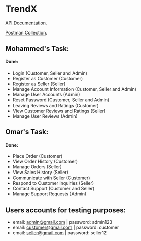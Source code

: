 # TrendX

[API Documentation](https://documenter.getpostman.com/view/26246009/2sA2rCUMEi).

[Postman Collection](https://trendx2024.postman.co/workspace/TrendX-Workspace~e5f96089-93ad-4138-8d7b-87ae78db7652/collection/26246009-659de25c-2971-4a7e-92e1-fcc1ce8acf5f?action=share&creator=26246009).

## Mohammed's Task:

#### Done:

- Login (Customer, Seller and Admin)
- Register as Customer (Customer)
- Register as Seller (Seller)
- Manage Account Information (Customer, Seller and Admin)
- Manage User Accounts (Admin)
- Reset Password (Customer, Seller and Admin)
- Leaving Reviews and Ratings (Customer)
- View Customer Reviews and Ratings (Seller)
- Manage User Reviews (Admin)

## Omar's Task:

#### Done:

- Place Order (Customer)
- View Order History (Customer)
- Manage Orders (Seller)
- View Sales History (Seller)
- Communicate with Seller (Customer)
- Respond to Customer Inquiries (Seller)
- Contact Support (Customer and Seller)
- Manage Support Requests (Admin)

## Users accounts for testing purposes:

- email: admin@gmail.com | password: admin123
- email: customer@gmail.com | password: customer
- email: seller@gmail.com | password: seller12
